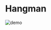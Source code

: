 # Hangman

![demo](https://user-images.githubusercontent.com/76820848/137522078-55447a22-2b39-4e04-b82f-498ddacb91c7.png)
